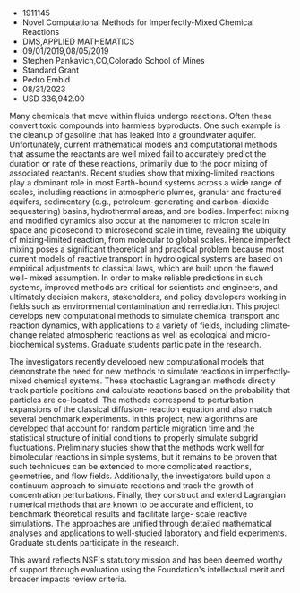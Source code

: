 
* 1911145
* Novel Computational Methods for Imperfectly-Mixed Chemical Reactions
* DMS,APPLIED MATHEMATICS
* 09/01/2019,08/05/2019
* Stephen Pankavich,CO,Colorado School of Mines
* Standard Grant
* Pedro Embid
* 08/31/2023
* USD 336,942.00

Many chemicals that move within fluids undergo reactions. Often these convert
toxic compounds into harmless byproducts. One such example is the cleanup of
gasoline that has leaked into a groundwater aquifer. Unfortunately, current
mathematical models and computational methods that assume the reactants are well
mixed fail to accurately predict the duration or rate of these reactions,
primarily due to the poor mixing of associated reactants. Recent studies show
that mixing-limited reactions play a dominant role in most Earth-bound systems
across a wide range of scales, including reactions in atmospheric plumes,
granular and fractured aquifers, sedimentary (e.g., petroleum-generating and
carbon-dioxide-sequestering) basins, hydrothermal areas, and ore bodies.
Imperfect mixing and modified dynamics also occur at the nanometer to micron
scale in space and picosecond to microsecond scale in time, revealing the
ubiquity of mixing-limited reaction, from molecular to global scales. Hence
imperfect mixing poses a significant theoretical and practical problem because
most current models of reactive transport in hydrological systems are based on
empirical adjustments to classical laws, which are built upon the flawed well-
mixed assumption. In order to make reliable predictions in such systems,
improved methods are critical for scientists and engineers, and ultimately
decision makers, stakeholders, and policy developers working in fields such as
environmental contamination and remediation. This project develops new
computational methods to simulate chemical transport and reaction dynamics, with
applications to a variety of fields, including climate-change related
atmospheric reactions as well as ecological and micro-biochemical systems.
Graduate students participate in the research.

The investigators recently developed new computational models that demonstrate
the need for new methods to simulate reactions in imperfectly-mixed chemical
systems. These stochastic Lagrangian methods directly track particle positions
and calculate reactions based on the probability that particles are co-located.
The methods correspond to perturbation expansions of the classical diffusion-
reaction equation and also match several benchmark experiments. In this project,
new algorithms are developed that account for random particle migration time and
the statistical structure of initial conditions to properly simulate subgrid
fluctuations. Preliminary studies show that the methods work well for
bimolecular reactions in simple systems, but it remains to be proven that such
techniques can be extended to more complicated reactions, geometries, and flow
fields. Additionally, the investigators build upon a continuum approach to
simulate reactions and track the growth of concentration perturbations. Finally,
they construct and extend Lagrangian numerical methods that are known to be
accurate and efficient, to benchmark theoretical results and facilitate large-
scale reactive simulations. The approaches are unified through detailed
mathematical analyses and applications to well-studied laboratory and field
experiments. Graduate students participate in the research.

This award reflects NSF's statutory mission and has been deemed worthy of
support through evaluation using the Foundation's intellectual merit and broader
impacts review criteria.

